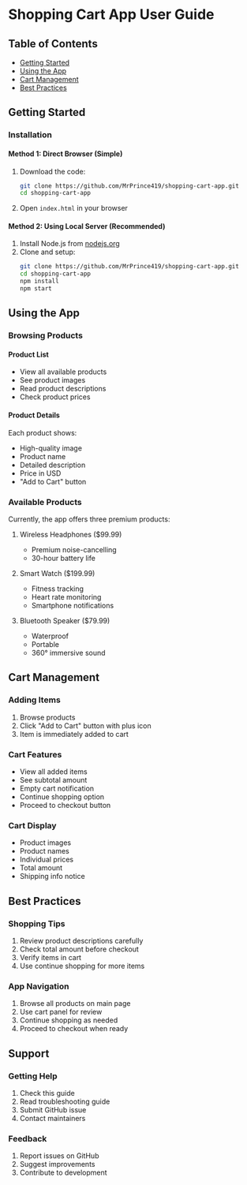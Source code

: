 # Shopping Cart App User Guide

## Table of Contents
- [Getting Started](#getting-started)
- [Using the App](#using-the-app)
- [Cart Management](#cart-management)
- [Best Practices](#best-practices)

## Getting Started

### Installation

#### Method 1: Direct Browser (Simple)
1. Download the code:
   ```bash
   git clone https://github.com/MrPrince419/shopping-cart-app.git
   cd shopping-cart-app
   ```
2. Open `index.html` in your browser

#### Method 2: Using Local Server (Recommended)
1. Install Node.js from [nodejs.org](https://nodejs.org/)
2. Clone and setup:
   ```bash
   git clone https://github.com/MrPrince419/shopping-cart-app.git
   cd shopping-cart-app
   npm install
   npm start
   ```

## Using the App

### Browsing Products

#### Product List
- View all available products
- See product images
- Read product descriptions
- Check product prices

#### Product Details
Each product shows:
- High-quality image
- Product name
- Detailed description
- Price in USD
- "Add to Cart" button

### Available Products
Currently, the app offers three premium products:
1. Wireless Headphones ($99.99)
   - Premium noise-cancelling
   - 30-hour battery life
   
2. Smart Watch ($199.99)
   - Fitness tracking
   - Heart rate monitoring
   - Smartphone notifications
   
3. Bluetooth Speaker ($79.99)
   - Waterproof
   - Portable
   - 360° immersive sound

## Cart Management

### Adding Items
1. Browse products
2. Click "Add to Cart" button with plus icon
3. Item is immediately added to cart

### Cart Features
- View all added items
- See subtotal amount
- Empty cart notification
- Continue shopping option
- Proceed to checkout button

### Cart Display
- Product images
- Product names
- Individual prices
- Total amount
- Shipping info notice

## Best Practices

### Shopping Tips
1. Review product descriptions carefully
2. Check total amount before checkout
3. Verify items in cart
4. Use continue shopping for more items

### App Navigation
1. Browse all products on main page
2. Use cart panel for review
3. Continue shopping as needed
4. Proceed to checkout when ready

## Support

### Getting Help
1. Check this guide
2. Read troubleshooting guide
3. Submit GitHub issue
4. Contact maintainers

### Feedback
1. Report issues on GitHub
2. Suggest improvements
3. Contribute to development
